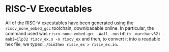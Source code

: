 # RISC-V Executables
All of the RISC-V executables have been generated using the `riscv_none_embed_gcc` toolchain, downloadable online.
In particular, the command used was `riscv-none-embed-gcc -Wall -nostdlib -march=rv32i -mabi=ilp32 riscv_ex.s -o riscv_ex` and then, to convert it into a 
readable hex file, we typed `./bin2hex riscv_ex > riscv_ex.in`.
